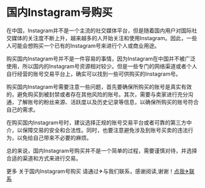 # 国内Instagram号购买

在中国，Instagram并不是一个主流的社交媒体平台，但是随着国内用户对国际社交媒体的关注度不断上升，越来越多的人开始关注和使用Instagram。因此，一些人可能会想购买一个已有的Instagram号来进行个人或商业用途。

购买国内Instagram号并不是一件容易的事情，因为Instagram在中国并不被广泛使用，所以国内的Instagram号资源相对较少。但是一些专门的网络渠道或者个人自行经营的账号交易平台上，确实可以找到一些可供购买的Instagram号。

购买国内Instagram号需要注意一些问题，首先要确保所购买的账号是真实有效的，避免购买到被封禁或者存在其他风险的账号。其次，需要与卖家进行充分沟通，了解账号的粉丝来源、活跃度以及历史记录等信息，以确保所购买的账号符合自己的需求。

在购买国内Instagram号时，建议选择正规的账号交易平台或者可靠的第三方中介，以保障交易的安全和合法性。同时，也要注意避免涉及到账号买卖的违法行为，以免给自己带来不必要的麻烦。

总的来说，国内Instagram号购买并不是一个简单的过程，需要谨慎对待，并选择合适的渠道和方式来进行交易。

更多 关于国内Instagram号购买 请通过✈与我们联系，感谢阅读,谢谢！[点我✈联系](https://ads.k02.cc)
